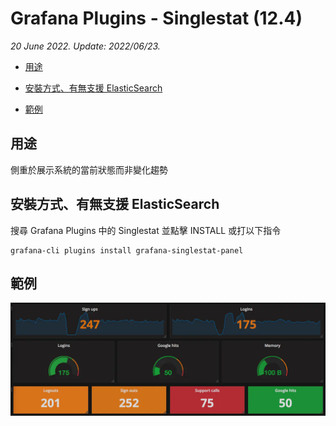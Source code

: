 # Grafana Plugins - Singlestat (12.4)

*20 June 2022. Update: 2022/06/23.*

* [用途](#use)

* [安裝方式、有無支援 ElasticSearch](#install)

* [範例](#example)

<h2 id="use">用途</h2>

側重於展示系統的當前狀態而非變化趨勢

<h2 id="install">安裝方式、有無支援 ElasticSearch</h2>

搜尋 Grafana Plugins 中的 Singlestat 並點擊 INSTALL 或打以下指令

    grafana-cli plugins install grafana-singlestat-panel

<h2 id="example">範例</h2>

![img](singlestat.png)

